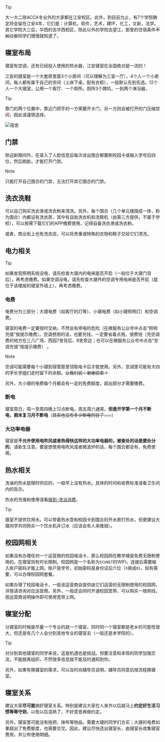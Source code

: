 > [!TIP]
>
> 大一大二除ACCA专业外的大家都在江安校区。此外，到目前为止，有7个学院确定将会留在江安4年，它们是：计算机，软件，艺术，建环，化工，文新，法学。其它学院大三后，华西的去华西校区，除此以外的学院去望江，那里的住宿条件~~不如江安~~同学们慢慢就知道了。

## 寝室布局

寝室有空调，还有已经投入使用的热水器，江安寝室在全国绝对是一流的！

江安的寝室是一个大套房里面3个小房间（可以理解为三室一厅），4个人一个小房间，每人都有属于自己的空间（上床下桌，配有衣柜），一般默认先到先选。12个人一个大寝室，公用一个客厅、一个厕所。厕所3个蹲坑，一到两个淋浴器。

> [!TIP]
>
> 靠门的两个位置中，靠近门把手的一方需要开关门，另一方则会被打开的门压缩空间，因此请谨慎选择。

![宿舍](https://s1.ax1x.com/2023/07/24/pCOJUjP.jpg)

## 门禁

除迎新期间外，在录入了人脸信息后每次进出围合都要刷校园卡或输入学号后四位，然后刷脸，才能打开门禁。

> [!NOTE]
>
> 只能打开自己围合的门禁，无法打开其它围合的门禁。

## 洗衣洗鞋

可以自己购买洗衣液或洗衣粉来清洗。另外，每个围合（几个单元楼围成一体，称为围合）内都设有洗衣房，其中有自助洗衣机和洗鞋机（由第三方提供，不属于学校），可以按需下载它们的APP缴费使用，记得自备洗衣液或洗衣粉。

或者，商业街上也有洗衣店，可以将贵重或特殊的衣物和鞋子交给它们清洗。

## 电力相关

> [!TIP]
>
> 如果发现照明系统没电，请先检查大寝内的电闸是否开启（一般位于大寝门背后），再考虑缴费。如果空调没电，请先检查大寝外的空调专用电闸是否开启（就位于该楼层的寝室外墙上），再考虑缴费。

### 电费

电费分为三部分：大寝电费（如客厅的灯等）、小寝电费（如小寝照明灯）和空调费。

寝室的电费一定要按时交纳，不然会有停电的危险（在微服务公众号中点击“照明充值”按提示缴费）。空调想用的话，也要充钱，一定要省着点用，很费钱（充空调费的地方在三八广场，西园7舍背后，8舍旁边；也可以在微服务公众号中点击“空调充值”按提示缴费） 。

> [!NOTE]
>
> 空调可能需要每个小寝到宿管那里领取电卡后才能使用。另外，空调里可能有大四的学长学姐们走时留下的余额。~~让我们说：谢谢前辈！~~
>
> 另外，大小寝的电费每个月都会有一定的免费额度，超出部分才需要缴费。

### 断电

寝室周日，周一至周四晚上12点断电，周五周六通宵。**但是开学第一个月不断电，期末复习月不断电**（~~其实也没有多少断电的日子……~~）

### 大功率电器

寝室是**不允许使用电吹风或者热得快这样的大功率电器的，被查处的话是要处分的**，请新生注意。要是想使用电吹风或者微波炉的话，每个围合都会有，免费使用。

## 热水相关

洗澡的热水是限时供应的，一般早上没有热水。具体的时间和收费标准请看卫生间内的告示。

热水的充值和使用请看[报到-洗浴消费](preparations/bailee?id=洗浴消费)。

> [!TIP]
>
> 寝室不提供饮用水。可以带着热水壶和校园卡到围合的开水房打热水，但更建议大寝同学共同购买一个饮水机并订水（应该会有人来推销）。

## 校园网相关

如果没有办理任何一个运营商的校园电话卡，那么校园网在教学楼是免费无限制使用的，在寝室则有时长限制。校园网是一个名称为`SCUNET`的WIFI，连接后需要输入账户密码才能上网。账户是学号，初始密码是身份证后六位（`X`换成`0`）。如有需要，可以办理校园网套餐。

如果办理了校园电话卡，一般该运营商会提供由它们运营的无限制使用的校园网，详情请咨询对应运营商。另外，一般还会同时开通校园宽带，可以购买一根网线，按运营商说明操作即可使用宽带上网。

## 寝室分配

分寝室的时候是尽量一个专业的就一个寝室，同时同一个寝室都是老乡的可能性很大，但还是有几个人会分到其他专业的寝室去（一般还是本学院的）。

> [!TIP]
>
> 对分到其他寝室的同学来说，这是机遇也是挑战。但要注意和本班的同学加强交流，不能脱离组织，不然很多信息就不能及时通知到你。

另外，如果有换寝室的需求，可以及时向辅导员说明，辅导员同意后按流程换寝室。

## 寝室关系

建议大家**尽可能**搞好寝室关系。特别是建议大家在人来齐以后就马上**约定好生活习惯等等守则**，以免以后混熟了，不好意思再做约定。

另外，寝室里可能没有拖把、抹布等物品，需要大寝的同学们合买；大寝的电费如果超出了免费额度，也需要合交。因此，建议尽快选出寝室长，由寝室长收集寝室费用，并公布使用明细。

